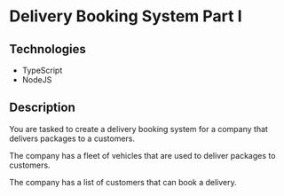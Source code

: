 # Delivery Booking System Part I

## Technologies

- TypeScript
- NodeJS

## Description

You are tasked to create a delivery booking system for a company that delivers packages to a customers.

The company has a fleet of vehicles that are used to deliver packages to customers. 

The company has a list of customers that can book a delivery. 



